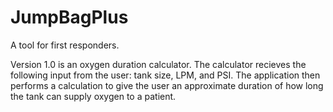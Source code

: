 # JumpBagPlus
A tool for first responders.

Version 1.0 is an oxygen duration calculator. 
The calculator recieves the following input from the user: tank size, LPM, and PSI.
The application then performs a calculation to give the user an approximate duration of how long the tank can supply oxygen to a patient.

